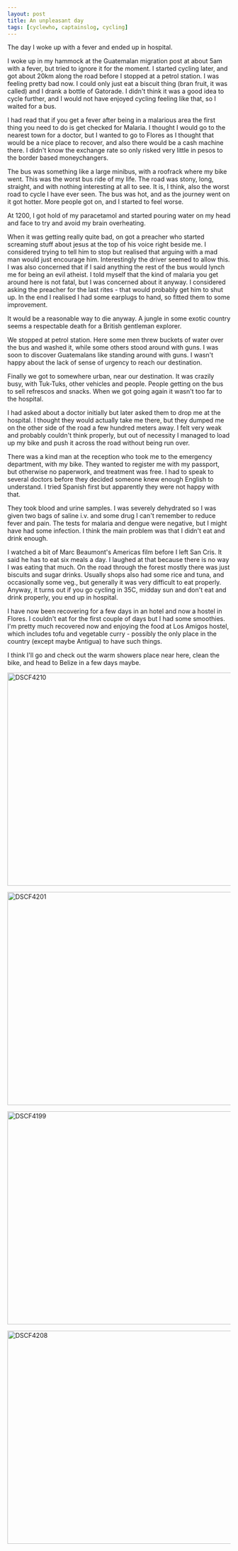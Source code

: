 ```yaml
---
layout: post
title: An unpleasant day
tags: [cyclewho, captainslog, cycling]
---
```


The day I woke up with a fever and ended up in hospital.

I woke up in my hammock at the Guatemalan migration post at about 5am with a
fever, but tried to ignore it for the moment. I started cycling later, and got
about 20km along the road before I stopped at a petrol station. I was feeling
pretty bad now. I could only just eat a biscuit thing (bran fruit, it was
called) and I drank a bottle of Gatorade. I didn't think it was a good idea to
cycle further, and I would not have enjoyed cycling feeling like that, so I
waited for a bus.

I had read that if you get a fever after being in a malarious area the first
thing you need to do is get checked for Malaria. I thought I would go to the
nearest town for a doctor, but I wanted to go to Flores as I thought that
would be a nice place to recover, and also there would be a cash machine
there. I didn't know the exchange rate so only risked very little in pesos to
the border based moneychangers.

The bus was something like a large minibus, with a roofrack where my bike
went. This was the worst bus ride of my life. The road was stony, long,
straight, and with nothing interesting at all to see. It is, I think, also the
worst road to cycle I have ever seen. The bus was hot, and as the journey went
on it got hotter. More people got on, and I started to feel worse.

At 1200, I got hold of my paracetamol and started pouring water on my head and
face to try and avoid my brain overheating.

When it was getting really quite bad, on got a preacher who started screaming
stuff about jesus at the top of his voice right beside me. I considered
trying to tell him to stop but realised that arguing with a mad man would just
encourage him. Interestingly the driver seemed to allow this. I was also
concerned that if I said anything the rest of the bus would lynch me for being
an evil atheist. I told myself that the kind of malaria you get around here is
not fatal, but I was concerned about it anyway. I considered asking the
preacher for the last rites - that would probably get him to shut up. In the
end I realised I had some earplugs to hand, so fitted them to some
improvement.

It would be a reasonable way to die anyway. A jungle in some exotic country
seems a respectable death for a British gentleman explorer.

We stopped at petrol station. Here some men threw buckets of water over the
bus and washed it, while some others stood around with guns. I was soon to
discover Guatemalans like standing around with guns. I wasn't happy about the
lack of sense of urgency to reach our destination.

Finally we got to somewhere urban, near our destination. It was crazily busy,
with Tuk-Tuks, other vehicles and people. People getting on the bus to sell
refrescos and snacks. When we got going again it wasn't too far to the hospital.

I had asked about a doctor initially but later asked them to drop me at the
hospital. I thought they would actually take me there, but they dumped me on
the other side of the road a few hundred meters away. I felt very weak and
probably couldn't think properly, but out of necessity I managed to load up my
bike and push it across the road without being run over.

There was a kind man at the reception who took me to the emergency department,
with my bike. They wanted to register me with my passport, but otherwise no
paperwork, and treatment was free. I had to speak to several doctors before
they decided someone knew enough English to understand. I tried Spanish first
but apparently they were not happy with that.

They took blood and urine samples. I was severely dehydrated so I was given
two bags of saline i.v. and some drug I can't remember to reduce fever and
pain. The tests for malaria and dengue were negative, but I might have had
some infection. I think the main problem was that I didn't eat and drink
enough.

I watched a bit of Marc Beaumont's Americas film before I left San Cris. It
said he has to eat six meals a day. I laughed at that because there is no way
I was eating that much. On the road through the forest mostly there was just
biscuits and sugar drinks. Usually shops also had some rice and tuna, and
occasionally some veg., but generally it was very difficult to eat
properly. Anyway, it turns out if you go cycling in 35C, midday sun and don't
eat and drink properly, you end up in hospital.

I have now been recovering for a few days in an hotel and now a hostel in
Flores. I couldn't eat for the first couple of days but I had some
smoothies. I'm pretty much recovered now and enjoying the food at Los Amigos
hostel, which includes tofu and vegetable curry - possibly the only place in
the country (except maybe Antigua) to have such things.

I think I'll go and check out the warm showers place near here, clean the
bike, and head to Belize in a few days maybe.

<a href="http://www.flickr.com/photos/mm0hai/8696706948/" title="DSCF4210 by mm0hai, on Flickr"><img src="http://farm9.staticflickr.com/8396/8696706948_209dc5e844_z.jpg" width="640" height="480" alt="DSCF4210"></a>

<a href="http://www.flickr.com/photos/mm0hai/8695285843/" title="DSCF4201 by mm0hai, on Flickr"><img src="http://farm9.staticflickr.com/8535/8695285843_69d392516c_z.jpg" width="640" height="480" alt="DSCF4201"></a>

<a href="http://www.flickr.com/photos/mm0hai/8696405860/" title="DSCF4199 by mm0hai, on Flickr"><img src="http://farm9.staticflickr.com/8399/8696405860_486a234a45_z.jpg" width="640" height="480" alt="DSCF4199"></a>

<a href="http://www.flickr.com/photos/mm0hai/8696705644/" title="DSCF4208 by mm0hai, on Flickr"><img src="http://farm9.staticflickr.com/8114/8696705644_c7e56dac62_z.jpg" width="640" height="480" alt="DSCF4208"></a>